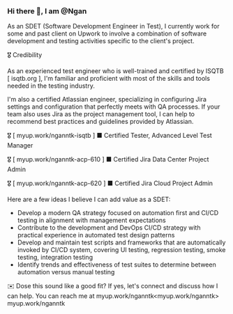 ### Hi there 👋, I am @Ngan

As an SDET (Software Development Engineer in Test), I currently work for some and past client on Upwork to involve a combination of software development and testing activities specific to the client's project.

🎖️ Credibility

As an experienced test engineer who is well-trained and certified by ISQTB [ isqtb.org ], I'm familiar and proficient with most of the skills and tools needed in the testing industry. 

I'm also a certified Atlassian engineer, specializing in configuring Jira settings and configuration that perfectly meets with QA processes. If your team also uses Jira as the project management tool, I can help to recommend best practices and guidelines provided by Atlassian.

🎖️ [ myup.work/nganntk-isqtb ] ■ Certified Tester, Advanced Level Test Manager

🎖️ [ myup.work/nganntk-acp-610 ] ■ Certified Jira Data Center Project Admin

🎖️ [ myup.work/nganntk-acp-620 ] ■ Certified Jira Cloud Project Admin

Here are a few ideas I believe I can add value as a SDET:
- Develop a modern QA strategy focused on automation first and CI/CD testing in alignment with management expectations
- Contribute to the development and DevOps CI/CD strategy with practical experience in automated test design patterns
- Develop and maintain test scripts and frameworks that are automatically invoked by CI/CD system, covering UI testing, regression testing, smoke testing, integration testing
- Identify trends and effectiveness of test suites to determine between automation versus manual testing


✉️ Dose this sound like a good fit? If yes, let's connect and discuss how I can help. You can reach me at myup.work/nganntk<myup.work/nganntk> myup.work/nganntk
<!--
**kkimngann/kkimngann** is a ✨ _special_ ✨ repository because its `README.md` (this file) appears on your GitHub profile.

Here are some ideas to get you started:

- 🔭 I’m currently working on ...
- 🌱 I’m currently learning ...
- 👯 I’m looking to collaborate on ...
- 🤔 I’m looking for help with ...
- 💬 Ask me about ...
- 📫 How to reach me: ...
- 😄 Pronouns: ...
- ⚡ Fun fact: ...
-->
